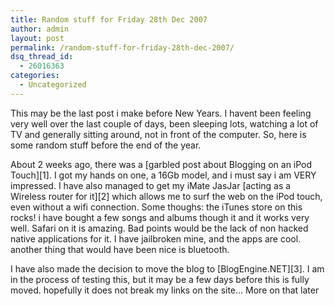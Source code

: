 ```yaml
---
title: Random stuff for Friday 28th Dec 2007
author: admin
layout: post
permalink: /random-stuff-for-friday-28th-dec-2007/
dsq_thread_id:
  - 26016363
categories:
  - Uncategorized
---
```

<p mce_keep="true">This may be the last post i make before New Years. I havent been feeling very well over the last couple of days, been sleeping lots, watching a lot of TV and generally sitting around, not in front of the computer. So, here is some random stuff before the end of the year.</p> <p mce_keep="true">About 2 weeks ago, there was a [garbled post about Blogging on an iPod Touch][1]. I got my hands on one, a 16Gb model, and i must say i am VERY impressed. I have also managed to get my iMate JasJar [acting as a Wireless router for it][2]&nbsp;which allows me to surf the web on the iPod touch, even without a wifi connection. Some thoughs: the iTunes store on this rocks! i have bought a few songs and albums though it and it works very well. Safari on it is amazing. Bad points would be the lack of non hacked native applications for it. I have jailbroken mine, and the apps are cool. another thing that would have been nice is bluetooth. </p> <p mce_keep="true">I have also made the decision to move the blog to [BlogEngine.NET][3]. I am in the process of testing this, but it may be a few days before this is fully moved. hopefully it does not break my links on the site&#8230; More on that later</p>

 [1]: http://blog.lotas-smartman.net/archive/2007/12/17/blogging-on-a-n-ipod-touch-is-posible.aspx
 [2]: http://eazyvg.wordpress.com/2007/10/11/internet-sharing-over-wifi-using-wm56-mobile-phone/
 [3]: http://www.dotnetblogengine.net/